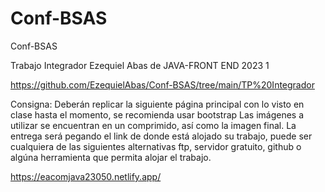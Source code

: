 # Conf-BSAS
Conf-BSAS

Trabajo Integrador Ezequiel Abas de JAVA-FRONT END 2023 1 

https://github.com/EzequielAbas/Conf-BSAS/tree/main/TP%20Integrador

Consigna: Deberán replicar la siguiente página principal con lo visto en clase hasta el momento, se recomienda usar bootstrap
Las imágenes a utilizar se encuentran en un comprimido, así como la imagen final.
La entrega será pegando el link de donde está alojado su trabajo, puede ser cualquiera de las siguientes alternativas ftp, servidor gratuito, github o algúna herramienta que permita alojar el trabajo.

https://eacomjava23050.netlify.app/
